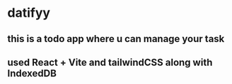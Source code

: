 # datifyy
## this is a todo app where u can manage your task 
## used React + Vite and tailwindCSS along with IndexedDB


